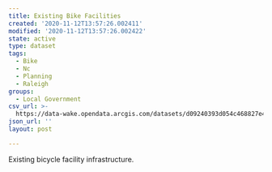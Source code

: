 ```yaml
---
title: Existing Bike Facilities
created: '2020-11-12T13:57:26.002411'
modified: '2020-11-12T13:57:26.002422'
state: active
type: dataset
tags:
  - Bike
  - Nc
  - Planning
  - Raleigh
groups:
  - Local Government
csv_url: >-
  https://data-wake.opendata.arcgis.com/datasets/d09240393d054c468827e4a4cb5a3c58_6.csv?outSR=%7B%22latestWkid%22%3A2264%2C%22wkid%22%3A102719%7D
json_url: ''
layout: post

---
```

Existing bicycle facility infrastructure.
